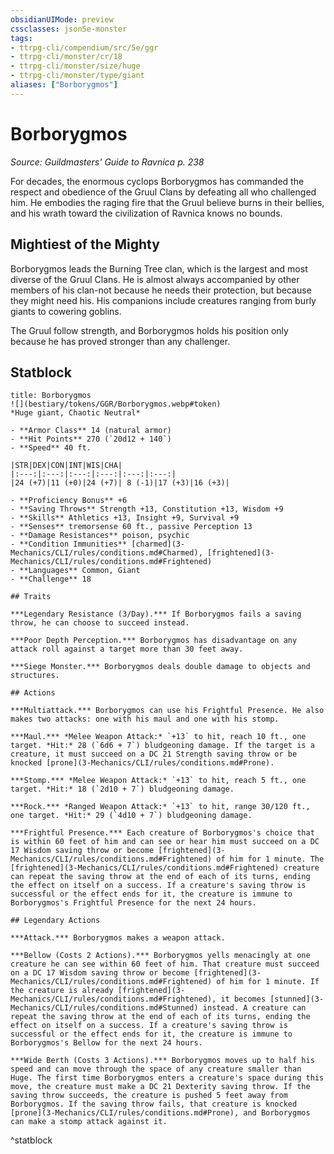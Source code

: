 ```yaml
---
obsidianUIMode: preview
cssclasses: json5e-monster
tags:
- ttrpg-cli/compendium/src/5e/ggr
- ttrpg-cli/monster/cr/18
- ttrpg-cli/monster/size/huge
- ttrpg-cli/monster/type/giant
aliases: ["Borborygmos"]
---
```

# Borborygmos
*Source: Guildmasters' Guide to Ravnica p. 238*  

For decades, the enormous cyclops Borborygmos has commanded the respect and obedience of the Gruul Clans by defeating all who challenged him. He embodies the raging fire that the Gruul believe burns in their bellies, and his wrath toward the civilization of Ravnica knows no bounds.

## Mightiest of the Mighty

Borborygmos leads the Burning Tree clan, which is the largest and most diverse of the Gruul Clans. He is almost always accompanied by other members of his clan-not because he needs their protection, but because they might need his. His companions include creatures ranging from burly giants to cowering goblins.

The Gruul follow strength, and Borborygmos holds his position only because he has proved stronger than any challenger.

## Statblock

```ad-statblock
title: Borborygmos
![](bestiary/tokens/GGR/Borborygmos.webp#token)
*Huge giant, Chaotic Neutral*

- **Armor Class** 14 (natural armor)
- **Hit Points** 270 (`20d12 + 140`)
- **Speed** 40 ft.

|STR|DEX|CON|INT|WIS|CHA|
|:---:|:---:|:---:|:---:|:---:|:---:|
|24 (+7)|11 (+0)|24 (+7)| 8 (-1)|17 (+3)|16 (+3)|

- **Proficiency Bonus** +6
- **Saving Throws** Strength +13, Constitution +13, Wisdom +9
- **Skills** Athletics +13, Insight +9, Survival +9
- **Senses** tremorsense 60 ft., passive Perception 13
- **Damage Resistances** poison, psychic
- **Condition Immunities** [charmed](3-Mechanics/CLI/rules/conditions.md#Charmed), [frightened](3-Mechanics/CLI/rules/conditions.md#Frightened)
- **Languages** Common, Giant
- **Challenge** 18

## Traits

***Legendary Resistance (3/Day).*** If Borborygmos fails a saving throw, he can choose to succeed instead.

***Poor Depth Perception.*** Borborygmos has disadvantage on any attack roll against a target more than 30 feet away.

***Siege Monster.*** Borborygmos deals double damage to objects and structures.

## Actions

***Multiattack.*** Borborygmos can use his Frightful Presence. He also makes two attacks: one with his maul and one with his stomp.

***Maul.*** *Melee Weapon Attack:* `+13` to hit, reach 10 ft., one target. *Hit:* 28 (`6d6 + 7`) bludgeoning damage. If the target is a creature, it must succeed on a DC 21 Strength saving throw or be knocked [prone](3-Mechanics/CLI/rules/conditions.md#Prone).

***Stomp.*** *Melee Weapon Attack:* `+13` to hit, reach 5 ft., one target. *Hit:* 18 (`2d10 + 7`) bludgeoning damage.

***Rock.*** *Ranged Weapon Attack:* `+13` to hit, range 30/120 ft., one target. *Hit:* 29 (`4d10 + 7`) bludgeoning damage.

***Frightful Presence.*** Each creature of Borborygmos's choice that is within 60 feet of him and can see or hear him must succeed on a DC 17 Wisdom saving throw or become [frightened](3-Mechanics/CLI/rules/conditions.md#Frightened) of him for 1 minute. The [frightened](3-Mechanics/CLI/rules/conditions.md#Frightened) creature can repeat the saving throw at the end of each of its turns, ending the effect on itself on a success. If a creature's saving throw is successful or the effect ends for it, the creature is immune to Borborygmos's Frightful Presence for the next 24 hours.

## Legendary Actions

***Attack.*** Borborygmos makes a weapon attack.

***Bellow (Costs 2 Actions).*** Borborygmos yells menacingly at one creature he can see within 60 feet of him. That creature must succeed on a DC 17 Wisdom saving throw or become [frightened](3-Mechanics/CLI/rules/conditions.md#Frightened) of him for 1 minute. If the creature is already [frightened](3-Mechanics/CLI/rules/conditions.md#Frightened), it becomes [stunned](3-Mechanics/CLI/rules/conditions.md#Stunned) instead. A creature can repeat the saving throw at the end of each of its turns, ending the effect on itself on a success. If a creature's saving throw is successful or the effect ends for it, the creature is immune to Borborygmos's Bellow for the next 24 hours.

***Wide Berth (Costs 3 Actions).*** Borborygmos moves up to half his speed and can move through the space of any creature smaller than Huge. The first time Borborygmos enters a creature's space during this move, the creature must make a DC 21 Dexterity saving throw. If the saving throw succeeds, the creature is pushed 5 feet away from Borborygmos. If the saving throw fails, that creature is knocked [prone](3-Mechanics/CLI/rules/conditions.md#Prone), and Borborygmos can make a stomp attack against it.
```
^statblock